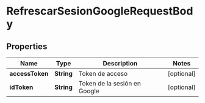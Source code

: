 

# RefrescarSesionGoogleRequestBody


## Properties

| Name | Type | Description | Notes |
|------------ | ------------- | ------------- | -------------|
|**accessToken** | **String** | Token de acceso |  [optional] |
|**idToken** | **String** | Token de la sesión en Google |  [optional] |



